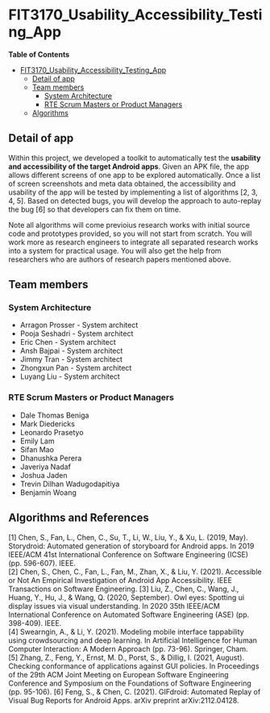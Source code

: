 # FIT3170_Usability_Accessibility_Testing_App

<!-- markdown-toc start - Don't edit this section. Run M-x markdown-toc-refresh-toc -->
**Table of Contents**

- [FIT3170_Usability_Accessibility_Testing_App](#fit3170_usability_accessibility_testing_app)
    - [Detail of app](#detail-of-app)
    - [Team members](#team-members)
        - [System Architecture](#system-architecture)
        - [RTE Scrum Masters or Product Managers](#rte-scrum-masters-or-product-managers)
    - [Algorithms](#algorithms)

<!-- markdown-toc end -->

## Detail of app
Within this project, we developed a toolkit to automatically test the **usability and accessibility of the target Android apps**. Given an APK file, the app allows different screens of one app to be explored automatically. Once a list of screen screenshots and meta data obtained, the accessibility and usability of the app will be tested by implementing a list of algorithms [2, 3, 4, 5]. Based on detected bugs, you will develop the approach to auto-replay the bug [6] so that developers can fix them on time. 

Note all algorithms will come previoius research works with initial source code and prototypes provided, so you will not start from scratch. You will work more as research engineers to integrate all separated research works into a system for practical usage. You will also get the help from researchers who are authors of research papers mentioned above.

## Team members

### System Architecture
* Arragon Prosser - System architect
* Pooja Seshadri - System architect
* Eric Chen - System architect
* Ansh Bajpai - System architect
* Jimmy Tran - System architect
* Zhongxun Pan - System architect
* Luyang Liu - System architect

### RTE Scrum Masters or Product Managers
* Dale Thomas Beniga
* Mark Diedericks
* Leonardo Prasetyo
* Emily Lam
* Sifan Mao
* Dhanushka Perera
* Javeriya Nadaf
* Joshua Jaden
* Trevin Dilhan Wadugodapitiya
* Benjamin Woang

## Algorithms and References

[1] Chen, S., Fan, L., Chen, C., Su, T., Li, W., Liu, Y., & Xu, L. (2019, May). Storydroid: Automated generation of storyboard for Android apps. In 2019 IEEE/ACM 41st International Conference on Software Engineering (ICSE) (pp. 596-607). IEEE. <br />
[2] Chen, S., Chen, C., Fan, L., Fan, M., Zhan, X., & Liu, Y. (2021). Accessible or Not An Empirical Investigation of Android App Accessibility. IEEE Transactions on Software Engineering. [3] Liu, Z., Chen, C., Wang, J., Huang, Y., Hu, J., & Wang, Q. (2020, September). Owl eyes: Spotting ui display issues via visual understanding. In 2020 35th IEEE/ACM International Conference on Automated Software Engineering (ASE) (pp. 398-409). IEEE. <br />
[4] Swearngin, A., & Li, Y. (2021). Modeling mobile interface tappability using crowdsourcing and deep learning. In Artificial Intelligence for Human Computer Interaction: A Modern Approach (pp. 73-96). Springer, Cham. <br />
[5] Zhang, Z., Feng, Y., Ernst, M. D., Porst, S., & Dillig, I. (2021, August). Checking conformance of applications against GUI policies. In Proceedings of the 29th ACM Joint Meeting on European Software Engineering Conference and Symposium on the Foundations of Software Engineering (pp. 95-106). [6] Feng, S., & Chen, C. (2021). GIFdroid: Automated Replay of Visual Bug Reports for Android Apps. arXiv preprint arXiv:2112.04128. <br />
